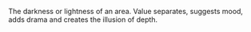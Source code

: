 The darkness or lightness of an area. Value separates, suggests mood, adds drama and creates the illusion of depth.